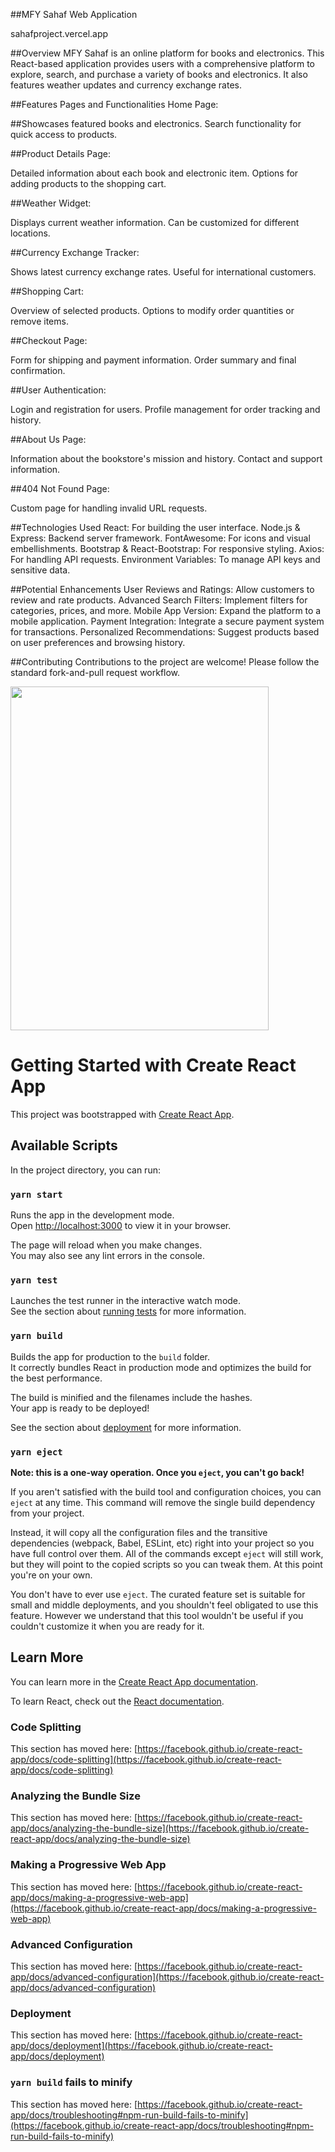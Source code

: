 ##MFY Sahaf Web Application

sahafproject.vercel.app



##Overview
MFY Sahaf is an online platform for books and electronics. This React-based application provides users with a comprehensive platform to explore, search, and purchase a variety of books and electronics. It also features weather updates and currency exchange rates.


##Features
Pages and Functionalities
Home Page:

##Showcases featured books and electronics.
Search functionality for quick access to products.


##Product Details Page:

Detailed information about each book and electronic item.
Options for adding products to the shopping cart.


##Weather Widget:

Displays current weather information.
Can be customized for different locations.


##Currency Exchange Tracker:

Shows latest currency exchange rates.
Useful for international customers.

##Shopping Cart:

Overview of selected products.
Options to modify order quantities or remove items.


##Checkout Page:

Form for shipping and payment information.
Order summary and final confirmation.


##User Authentication:

Login and registration for users.
Profile management for order tracking and history.


##About Us Page:

Information about the bookstore's mission and history.
Contact and support information.


##404 Not Found Page:

Custom page for handling invalid URL requests.


##Technologies Used
React: For building the user interface.
Node.js & Express: Backend server framework.
FontAwesome: For icons and visual embellishments.
Bootstrap & React-Bootstrap: For responsive styling.
Axios: For handling API requests.
Environment Variables: To manage API keys and sensitive data.


##Potential Enhancements
User Reviews and Ratings: Allow customers to review and rate products.
Advanced Search Filters: Implement filters for categories, prices, and more.
Mobile App Version: Expand the platform to a mobile application.
Payment Integration: Integrate a secure payment system for transactions.
Personalized Recommendations: Suggest products based on user preferences and browsing history.



##Contributing
Contributions to the project are welcome! Please follow the standard fork-and-pull request workflow.














<img src="./Animationsahaf.gif"  width="90.5%" height="550" />






























# Getting Started with Create React App

This project was bootstrapped with [Create React App](https://github.com/facebook/create-react-app).

## Available Scripts

In the project directory, you can run:

### `yarn start`

Runs the app in the development mode.\
Open [http://localhost:3000](http://localhost:3000) to view it in your browser.

The page will reload when you make changes.\
You may also see any lint errors in the console.

### `yarn test`

Launches the test runner in the interactive watch mode.\
See the section about [running tests](https://facebook.github.io/create-react-app/docs/running-tests) for more information.

### `yarn build`

Builds the app for production to the `build` folder.\
It correctly bundles React in production mode and optimizes the build for the best performance.

The build is minified and the filenames include the hashes.\
Your app is ready to be deployed!

See the section about [deployment](https://facebook.github.io/create-react-app/docs/deployment) for more information.

### `yarn eject`

**Note: this is a one-way operation. Once you `eject`, you can't go back!**

If you aren't satisfied with the build tool and configuration choices, you can `eject` at any time. This command will remove the single build dependency from your project.

Instead, it will copy all the configuration files and the transitive dependencies (webpack, Babel, ESLint, etc) right into your project so you have full control over them. All of the commands except `eject` will still work, but they will point to the copied scripts so you can tweak them. At this point you're on your own.

You don't have to ever use `eject`. The curated feature set is suitable for small and middle deployments, and you shouldn't feel obligated to use this feature. However we understand that this tool wouldn't be useful if you couldn't customize it when you are ready for it.

## Learn More

You can learn more in the [Create React App documentation](https://facebook.github.io/create-react-app/docs/getting-started).

To learn React, check out the [React documentation](https://reactjs.org/).

### Code Splitting

This section has moved here: [https://facebook.github.io/create-react-app/docs/code-splitting](https://facebook.github.io/create-react-app/docs/code-splitting)

### Analyzing the Bundle Size

This section has moved here: [https://facebook.github.io/create-react-app/docs/analyzing-the-bundle-size](https://facebook.github.io/create-react-app/docs/analyzing-the-bundle-size)

### Making a Progressive Web App

This section has moved here: [https://facebook.github.io/create-react-app/docs/making-a-progressive-web-app](https://facebook.github.io/create-react-app/docs/making-a-progressive-web-app)

### Advanced Configuration

This section has moved here: [https://facebook.github.io/create-react-app/docs/advanced-configuration](https://facebook.github.io/create-react-app/docs/advanced-configuration)

### Deployment

This section has moved here: [https://facebook.github.io/create-react-app/docs/deployment](https://facebook.github.io/create-react-app/docs/deployment)

### `yarn build` fails to minify

This section has moved here: [https://facebook.github.io/create-react-app/docs/troubleshooting#npm-run-build-fails-to-minify](https://facebook.github.io/create-react-app/docs/troubleshooting#npm-run-build-fails-to-minify)
